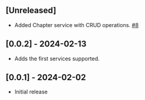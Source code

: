 ## [Unreleased]
- Added Chapter service with CRUD operations. [#8](https://github.com/Swiftner/swiftner_ruby/pull/8)

 
## [0.0.2] - 2024-02-13

-  Adds the first services supported.

## [0.0.1] - 2024-02-02

- Initial release
